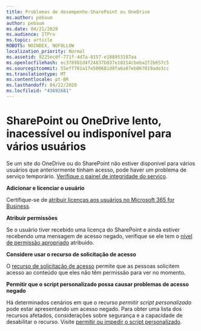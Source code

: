 ```yaml
---
title: Problemas de desempenho-SharePoint ou OneDrive
ms.author: pebaum
author: pebaum
ms.date: 04/21/2020
ms.audience: ITPro
ms.topic: article
ROBOTS: NOINDEX, NOFOLLOW
localization_priority: Normal
ms.assetid: 9225ec0f-771f-4d7a-8157-e188953107aa
ms.openlocfilehash: ec378981d4f24837b037e18214cbeba2f2b657c5
ms.sourcegitcommit: 55eff703a17e500681d8fa6a87eb067019ade3cc
ms.translationtype: MT
ms.contentlocale: pt-BR
ms.lasthandoff: 04/22/2020
ms.locfileid: "43692681"
---
```

# <a name="sharepoint-or-onedrive-slow-inaccessible-or-unavailable-for-multiple-users"></a>SharePoint ou OneDrive lento, inacessível ou indisponível para vários usuários

Se um site do OneDrive ou do SharePoint não estiver disponível para vários usuários que anteriormente tinham acesso, pode haver um problema de serviço temporário. [Verifique o painel de integridade do serviço](https://portal.office.com/adminportal/home#/servicehealth).

**Adicionar e licenciar o usuário**

Certifique-se de [atribuir licenças aos usuários no Microsoft 365 for Business](https://docs.microsoft.com/office365/admin/subscriptions-and-billing/assign-licenses-to-users?view=o365-worldwide&amp;tabs=One).


**Atribuir permissões**

Se o usuário tiver recebido uma licença do SharePoint e ainda estiver recebendo uma mensagem de acesso negado, verifique se ele tem o [nível de permissão apropriado](https://docs.microsoft.com/sharepoint/understanding-permission-levels) atribuído.

**Considere usar o recurso de solicitação de acesso**

O [recurso de solicitação de acesso](https://support.office.com/article/Set-up-and-manage-access-requests-94B26E0B-2822-49D4-929A-8455698654B3) permite que as pessoas solicitem acesso ao conteúdo que eles não têm permissão para ver no momento.

**Permitir que o script personalizado possa causar problemas de acesso negado**

Há determinados cenários em que o recurso *permitir script personalizado* pode estar apresentando um acesso negado. Para obter uma lista dos recursos afetados, considerações sobre segurança e a capacidade de desabilitar o recurso. Visite [permitir ou impedir o script personalizado](https://docs.microsoft.com/sharepoint/allow-or-prevent-custom-script).

